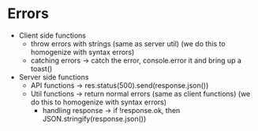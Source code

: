 # Errors
- Client side functions
	- throw errors with strings (same as server util) (we do this to homogenize with syntax errors)
	- catching errors -> catch the error, console.error it and bring up a toast()
- Server side functions
	- API functions -> res.status(500).send(response.json())
	- Util functions -> return normal errors (same as client functions) (we do this to homogenize with syntax errors)
		- handling response -> if !response.ok, then JSON.stringify(response.json())